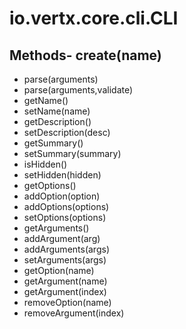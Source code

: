 # io.vertx.core.cli.CLI
## Methods- create(name)
- parse(arguments)
- parse(arguments,validate)
- getName()
- setName(name)
- getDescription()
- setDescription(desc)
- getSummary()
- setSummary(summary)
- isHidden()
- setHidden(hidden)
- getOptions()
- addOption(option)
- addOptions(options)
- setOptions(options)
- getArguments()
- addArgument(arg)
- addArguments(args)
- setArguments(args)
- getOption(name)
- getArgument(name)
- getArgument(index)
- removeOption(name)
- removeArgument(index)

